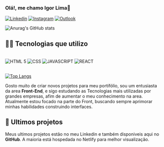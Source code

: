### Olá!, me chamo Igor Lima👋

[![Linkedin](https://img.shields.io/badge/LinkedIn-0077B5?style=for-the-badge&logo=linkedin&logoColor=white)](https://www.linkedin.com/in/igorlima49/)
[![Instagram](https://img.shields.io/badge/Instagram-E4405F?style=for-the-badge&logo=instagram&logoColor=white)](https://www.instagram.com/limadark)
[![Outlook](https://img.shields.io/badge/Microsoft_Outlook-0078D4?style=for-the-badge&logo=microsoft-outlook&logoColor=white)](https://igoralves.ce@hotmail.com)


![Anurag's GitHub stats](https://github-readme-stats.vercel.app/api?username=iguinhoxxt&show_icons=true&theme=onedark)

## 👨‍💻 Tecnologias que utilizo
<div style="display: inline_block"><br/> 
<img align="center" alt="HTML 5" src="https://img.shields.io/badge/HTML5-E34F26?style=for-the-badge&logo=html5&logoColor=white" />
<img align="center" alt="CSS" src="https://img.shields.io/badge/CSS3-1572B6?style=for-the-badge&logo=css3&logoColor=white" />
<img align="center" alt="JAVASCRIPT" src="https://img.shields.io/badge/JavaScript-F7DF1E?style=for-the-badge&logo=javascript&logoColor=black" />
<img align="center" alt="REACT" src="https://img.shields.io/badge/React-20232A?style=for-the-badge&logo=react&logoColor=61DAFB" />  
</div><br/>

[![Top Langs](https://github-readme-stats.vercel.app/api/top-langs/?username=iguinhoxxt)](https://github.com/anuraghazra/github-readme-stats)

Gosto muito de criar novos projetos para meu portifólio, sou um entusiasta da area **Front-End**, e sigo estudando as Tecnologias mais utilizadas por grandes empresas, afim de aumentar o meu conhecimento na area. Atualmente estou focado na parte do Front, buscando sempre aprimorar minhas habilidades construindo interfaces.

## 🔨 Ultimos projetos

Meus ultimos projetos estão no meu Linkedin e também disponiveis aqui no **GitHub**. A maioria está hospedada no Netlify para melhor visualização.
